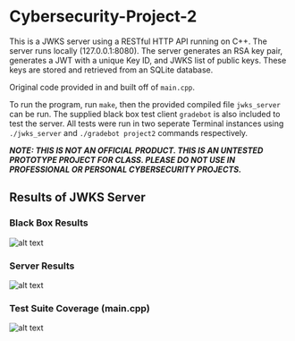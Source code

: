 # Cybersecurity-Project-2

This is a JWKS server using a RESTful HTTP API running on C++. The server runs locally (127.0.0.1:8080). The server generates an RSA key pair, generates a JWT with a unique Key ID, and JWKS list of public keys. These keys are stored and retrieved from an SQLite database.  

Original code provided in and built off of `main.cpp`. 

To run the program, run `make`, then the provided compiled file `jwks_server` can be run. The supplied black box test client `gradebot` is also included to test the server. All tests were run in two seperate Terminal instances using `./jwks_server` and `./gradebot project2` commands respectively.

***NOTE: THIS IS NOT AN OFFICIAL PRODUCT. THIS IS AN UNTESTED PROTOTYPE PROJECT FOR CLASS. PLEASE DO NOT USE IN PROFESSIONAL OR PERSONAL CYBERSECURITY PROJECTS.***

## Results of JWKS Server

### Black Box Results
![alt text](https://cdn.discordapp.com/attachments/588868774472450079/1166061173666492496/image.png?ex=65491e18&is=6536a918&hm=f2c7c30e03ec9f48b28a2d03750c2f91fc405ce4091ce881305706c134f78854&)
### Server Results
![alt text](https://cdn.discordapp.com/attachments/588868774472450079/1166061090573144084/image.png?ex=65491e04&is=6536a904&hm=a304c73d5f4fb9a52806fbab885e0579f9f87e5632afcecc3a4c934057ab0fc0&)
### Test Suite Coverage (main.cpp)
![alt text](https://cdn.discordapp.com/attachments/1154202485024620585/1154202974021750844/image.png)
